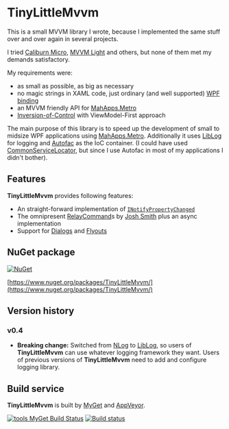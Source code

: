 # TinyLittleMvvm

This is a small MVVM library I wrote, because I implemented the same stuff over and over
again in several projects.

I tried [Caliburn Micro](http://caliburnmicro.com/), [MVVM Light](http://www.mvvmlight.net/)
and others, but none of them met my demands satisfactory.

My requirements were:

- as small as possible, as big as necessary
- no magic strings in XAML code, just ordinary (and well supported)
  [WPF binding](http://wpftutorial.net/DataBindingOverview.html)
- an MVVM friendly API for [MahApps.Metro](http://mahapps.com/)
- [Inversion-of-Control](http://martinfowler.com/articles/injection.html) with ViewModel-First
  approach

The main purpose of this library is to speed up the development of small to midsize WPF
applications using [MahApps.Metro](http://mahapps.com/). Additionally it uses 
[LibLog](https://github.com/damianh/LibLog) for logging and [Autofac](http://autofac.org/) 
as the IoC container. (I could have used 
[CommonServiceLocator](https://commonservicelocator.codeplex.com/), but since I use Autofac
in most of my applications I didn't bother).

## Features

**TinyLittleMvvm** provides following features:

- An straight-forward implementation of 
  [`INotifyPropertyChanged`](http://msdn.microsoft.com/library/system.componentmodel.inotifypropertychanged)
- The omnipresent [RelayCommand](http://msdn.microsoft.com/en-us/magazine/dd419663.aspx#id0090030)s by [Josh Smith](http://joshsmithonwpf.wordpress.com/about/)
  plus an async implementation
- Support for [Dialogs](http://mahapps.com/controls/dialogs.html) and
  [Flyouts](http://mahapps.com/controls/flyouts.html)

## NuGet package

[![NuGet](https://img.shields.io/nuget/v/TinyLittleMvvm.svg?style=flat-square)](https://www.nuget.org/packages/TinyLittleMvvm/)

[https://www.nuget.org/packages/TinyLittleMvvm/](https://www.nuget.org/packages/TinyLittleMvvm/)

## Version history

### v0.4

- **Breaking change:** Switched from [NLog](http://nlog-project.org/) to
  [LibLog](https://github.com/damianh/LibLog), so users of **TinyLittleMvvm** can use whatever
  logging framework they want. Users of previous versions of **TinyLittleMvvm** need to 
  add and configure logging library.
  

## Build service

**TinyLittleMvvm** is built by [MyGet](https://www.myget.org/) and [AppVeyor](http://www.appveyor.com/).

[![tools MyGet Build Status](https://www.myget.org/BuildSource/Badge/tools?identifier=96929ad0-295a-499c-b636-9ffa12346465)](https://www.myget.org/)
[![Build status](https://ci.appveyor.com/api/projects/status/8pu570b0pm7uw63c/branch/master?svg=true)](https://ci.appveyor.com/project/thoemmi/tinylittlemvvm/branch/master)
